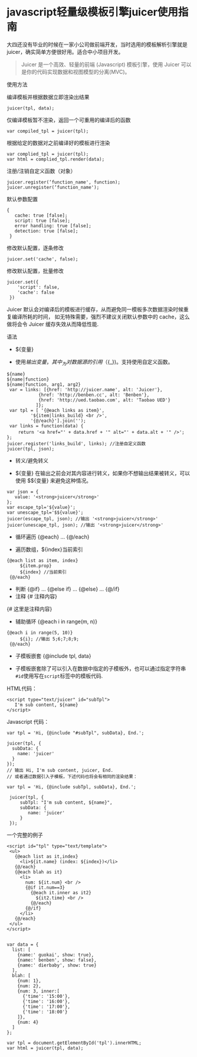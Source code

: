 # javascript轻量级模板引擎juicer使用指南

大四还没有毕业的时候在一家小公司做前端开发，当时选用的模板解析引擎就是juicer，确实简单方便很好用。适合中小项目开发。

> Juicer 是一个高效、轻量的前端 (Javascript) 模板引擎，使用 Juicer 可以是你的代码实现数据和视图模型的分离(MVC)。

使用方法

编译模板并根据数据立即渲染出结果
```
juicer(tpl, data);
```

仅编译模板暂不渲染，返回一个可重用的编译后的函数
```
var compiled_tpl = juicer(tpl);
```

根据给定的数据对之前编译好的模板进行渲染
```
var complied_tpl = juicer(tpl);
var html = complied_tpl.render(data);
```

注册/注销自定义函数（对象）
```
juicer.register(‘function_name', function);
juicer.unregister(‘function_name');
```

默认参数配置
```
{
   cache: true [false];
   script: true [false];
   error handling: true [false];
   detection: true [false];
 }
```

修改默认配置，逐条修改
```
juicer.set('cache', false);
```

修改默认配置，批量修改
```
juicer.set({
    'script': false,
    'cache': false
 })
```

Juicer 默认会对编译后的模板进行缓存，从而避免同一模板多次数据渲染时候重复编译所耗的时间， 如无特殊需要，强烈不建议关闭默认参数中的 cache，这么做将会令 Juicer 缓存失效从而降低性能.




语法

* ${变量}  

- 使用${}输出变量，其中_ 为对数据源的引用（${_})。支持使用自定义函数。


```
${name}
${name|function}
${name|function, arg1, arg2}
 var = links: [{href: 'http://juicer.name', alt: 'Juicer'},
            {href: 'http://benben.cc', alt: 'Benben'},
            {href: 'http://ued.taobao.com', alt: 'Taobao UED'}  
           ]};
 var tpl = [ '{@each links as item}',
         '${item|links_build} <br />',  
         '{@/each}'].join('');
 var links = function(data) {    
 　　return '<a href="' + data.href + '" alt="' + data.alt + '" />';
};
juicer.register('links_build', links); //注册自定义函数
juicer(tpl, json);
```

* 转义/避免转义

 - ${变量} 在输出之前会对其内容进行转义，如果你不想输出结果被转义，可以使用 $${变量} 来避免这种情况。

 ```
 var json = {
    value: '<strong>juicer</strong>'
 };
 var escape_tpl='${value}';
 var unescape_tpl='$${value}';
 juicer(escape_tpl, json); //输出 '<strong>juicer</strong>'
 juicer(unescape_tpl, json); //输出 '<strong>juicer</strong>'
 ```

 * 循环遍历 {@each} ... {@/each}
 - 遍历数组，${index}当前索引
```
{@each list as item, index}
     ${item.prop}
     ${index} //当前索引
 {@/each}
```

* 判断 {@if} ... {@else if} ... {@else} ... {@/if}
* 注释 {# 注释内容}

{# 这里是注释内容}

* 辅助循环 {@each i in range(m, n)}
```
{@each i in range(5, 10)}
     ${i}; //输出 5;6;7;8;9;
 {@/each}
```

* 子模板嵌套 {@include tpl, data}

- 子模板嵌套除了可以引入在数据中指定的子模板外，也可以通过指定字符串`#id`使用写在`script`标签中的模板代码.

HTML代码：
```
<script type="text/juicer" id="subTpl">
   I'm sub content, ${name}
</script>
```


Javascript 代码：
```
var tpl = 'Hi, {@include "#subTpl", subData}, End.';

juicer(tpl, {
  subData: {
    name: 'juicer'
  }
});
// 输出 Hi, I'm sub content, juicer, End.
// 或者通过数据引入子模板，下述代码也将会有相同的渲染结果：

var tpl = 'Hi, {@include subTpl, subData}, End.';

 juicer(tpl, {
     subTpl: "I'm sub content, ${name}",
     subData: {
        name: 'juicer'
     }
 });
 ```


 一个完整的例子
 ```
 <script id="tpl" type="text/template">
  <ul>
    {@each list as it,index}
      <li>${it.name} (index: ${index})</li>
    {@/each}
    {@each blah as it}
      <li>
        num: ${it.num} <br />
        {@if it.num==3}
          {@each it.inner as it2}
            ${it2.time} <br />
          {@/each}
        {@/if}
      </li>
    {@/each}
  </ul>
</script>


var data = {
   list: [
     {name:' guokai', show: true},
     {name:' benben', show: false},
     {name:' dierbaby', show: true}
   ],
   blah: [
     {num: 1},
     {num: 2},
     {num: 3, inner:[
       {'time': '15:00'},
       {'time': '16:00'},
       {'time': '17:00'},
       {'time': '18:00'}
     ]},
     {num: 4}
   ]
 };

 var tpl = document.getElementById('tpl').innerHTML;
 var html = juicer(tpl, data);
 ```
